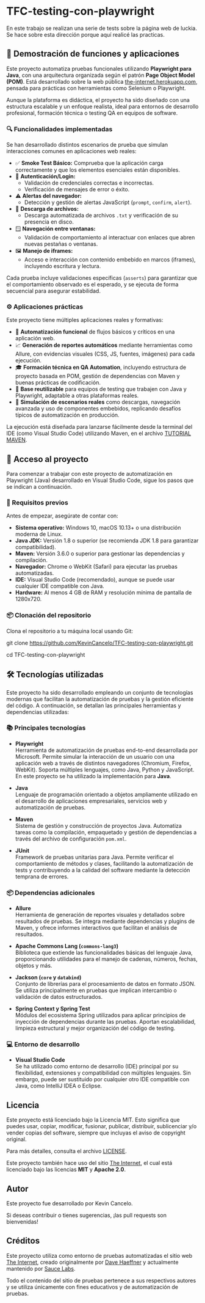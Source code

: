 # TFC-testing-con-playwright
En este trabajo se realizan una serie de tests sobre la página web de luckia. Se hace sobre esta dirección porque aquí realicé las practicas.

## 🎯 Demostración de funciones y aplicaciones

Este proyecto automatiza pruebas funcionales utilizando **Playwright para Java**, con una arquitectura organizada según el patrón **Page Object Model (POM)**. Está desarrollado sobre la web pública [the-internet.herokuapp.com](https://the-internet.herokuapp.com), pensada para prácticas con herramientas como Selenium o Playwright.

Aunque la plataforma es didáctica, el proyecto ha sido diseñado con una estructura escalable y un enfoque realista, ideal para entornos de desarrollo profesional, formación técnica o testing QA en equipos de software.

### 🔍 Funcionalidades implementadas

Se han desarrollado distintos escenarios de prueba que simulan interacciones comunes en aplicaciones web reales:

- ✅ **Smoke Test Básico:** Comprueba que la aplicación carga correctamente y que los elementos esenciales están disponibles.
- 🔐 **Autenticación/Login:**
  - Validación de credenciales correctas e incorrectas.
  - Verificación de mensajes de error o éxito.
- ⚠️ **Alertas del navegador:**
  - Detección y gestión de alertas JavaScript (`prompt`, `confirm`, `alert`).
- 📁 **Descarga de archivos:**
  - Descarga automatizada de archivos `.txt` y verificación de su presencia en disco.
- 🪟 **Navegación entre ventanas:**
  - Validación de comportamiento al interactuar con enlaces que abren nuevas pestañas o ventanas.
- 🖼️ **Manejo de iframes:**
  - Acceso e interacción con contenido embebido en marcos (iframes), incluyendo escritura y lectura.

Cada prueba incluye validaciones específicas (`asserts`) para garantizar que el comportamiento observado es el esperado, y se ejecuta de forma secuencial para asegurar estabilidad.

### ⚙️ Aplicaciones prácticas

Este proyecto tiene múltiples aplicaciones reales y formativas:

- 🧪 **Automatización funcional** de flujos básicos y críticos en una aplicación web.
- 📈 **Generación de reportes automáticos** mediante herramientas como Allure, con evidencias visuales (CSS, JS, fuentes, imágenes) para cada ejecución.
- 🎓 **Formación técnica en QA Automation**, incluyendo estructura de proyecto basada en POM, gestión de dependencias con Maven y buenas prácticas de codificación.
- 🧱 **Base reutilizable** para equipos de testing que trabajen con Java y Playwright, adaptable a otras plataformas reales.
- 🚀 **Simulación de escenarios reales** como descargas, navegación avanzada y uso de componentes embebidos, replicando desafíos típicos de automatización en producción.

La ejecución está diseñada para lanzarse fácilmente desde la terminal del IDE (como Visual Studio Code) utilizando Maven, en el archivo [TUTORIAL MAVEN](./TUTORIAL_MAVEN.md).

## 🚀 Acceso al proyecto

Para comenzar a trabajar con este proyecto de automatización en Playwright (Java) desarrollado en Visual Studio Code, sigue los pasos que se indican a continuación.

### 🔧 Requisitos previos

Antes de empezar, asegúrate de contar con:

- **Sistema operativo:** Windows 10, macOS 10.13+ o una distribución moderna de Linux.
- **Java JDK:** Versión 1.8 o superior (se recomienda JDK 1.8 para garantizar compatibilidad).
- **Maven:** Versión 3.6.0 o superior para gestionar las dependencias y compilación.
- **Navegador:** Chrome o WebKit (Safari) para ejecutar las pruebas automatizadas.
- **IDE:** Visual Studio Code (recomendado), aunque se puede usar cualquier IDE compatible con Java.
- **Hardware:** Al menos 4 GB de RAM y resolución mínima de pantalla de 1280x720.

### 📦 Clonación del repositorio

Clona el repositorio a tu máquina local usando Git:

git clone https://github.com/KevinCancelo/TFC-testing-con-playwright.git

cd TFC-testing-con-playwright

## 🛠️ Tecnologías utilizadas

Este proyecto ha sido desarrollado empleando un conjunto de tecnologías modernas que facilitan la automatización de pruebas y la gestión eficiente del código. A continuación, se detallan las principales herramientas y dependencias utilizadas:

### 📚 Principales tecnologías

- **Playwright**  
  Herramienta de automatización de pruebas end-to-end desarrollada por Microsoft. Permite simular la interacción de un usuario con una aplicación web a través de distintos navegadores (Chromium, Firefox, WebKit). Soporta múltiples lenguajes, como Java, Python y JavaScript. En este proyecto se ha utilizado la implementación para **Java**.

- **Java**  
  Lenguaje de programación orientado a objetos ampliamente utilizado en el desarrollo de aplicaciones empresariales, servicios web y automatización de pruebas.

- **Maven**  
  Sistema de gestión y construcción de proyectos Java. Automatiza tareas como la compilación, empaquetado y gestión de dependencias a través del archivo de configuración `pom.xml`.

- **JUnit**  
  Framework de pruebas unitarias para Java. Permite verificar el comportamiento de métodos y clases, facilitando la automatización de tests y contribuyendo a la calidad del software mediante la detección temprana de errores.

### 📦 Dependencias adicionales

- **Allure**  
  Herramienta de generación de reportes visuales y detallados sobre resultados de pruebas. Se integra mediante dependencias y plugins de Maven, y ofrece informes interactivos que facilitan el análisis de resultados.

- **Apache Commons Lang (`commons-lang3`)**  
  Biblioteca que extiende las funcionalidades básicas del lenguaje Java, proporcionando utilidades para el manejo de cadenas, números, fechas, objetos y más.

- **Jackson (`core` y `databind`)**  
  Conjunto de librerías para el procesamiento de datos en formato JSON. Se utiliza principalmente en pruebas que implican intercambio o validación de datos estructurados.

- **Spring Context y Spring Test**  
  Módulos del ecosistema Spring utilizados para aplicar principios de inyección de dependencias durante las pruebas. Aportan escalabilidad, limpieza estructural y mejor organización del código de testing.

### 💻 Entorno de desarrollo

- **Visual Studio Code**  
  Se ha utilizado como entorno de desarrollo (IDE) principal por su flexibilidad, extensiones y compatibilidad con múltiples lenguajes. Sin embargo, puede ser sustituido por cualquier otro IDE compatible con Java, como IntelliJ IDEA o Eclipse.

## Licencia

Este proyecto está licenciado bajo la Licencia MIT. Esto significa que puedes usar, copiar, modificar, fusionar, publicar, distribuir, sublicenciar y/o vender copias del software, siempre que incluyas el aviso de copyright original.

Para más detalles, consulta el archivo [LICENSE](./LICENSE).

Este proyecto también hace uso del sitio [The Internet](https://the-internet.herokuapp.com), el cual está licenciado bajo las licencias **MIT** y **Apache 2.0**.

## Autor

Este proyecto fue desarrollado por Kevin Cancelo.

Si deseas contribuir o tienes sugerencias, ¡las pull requests son bienvenidas!

## Créditos

Este proyecto utiliza como entorno de pruebas automatizadas el sitio web [The Internet](https://the-internet.herokuapp.com), creado originalmente por [Dave Haeffner](https://github.com/tourdedave) y actualmente mantenido por [Sauce Labs](https://github.com/saucelabs/the-internet).

Todo el contenido del sitio de pruebas pertenece a sus respectivos autores y se utiliza únicamente con fines educativos y de automatización de pruebas.
